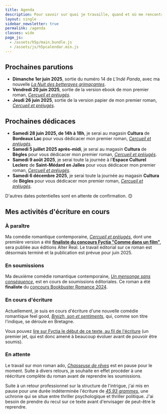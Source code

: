 ```yaml
---
title: Agenda
description: Pour savoir sur quoi je travaille, quand et où me rencontrer (événements, dédicaces...) Voici mon agenda !
layout: single
sidebar_newsletter: true
permalink: /agenda
classes: wide
page_js:
  - /assets/h5p/main.bundle.js
  - /assets/js/h5pcalendar.min.js
---
```


<div id="h5p-publications"></div>

## Prochaines parutions

- **Dimanche 1er juin 2025**, sortie du numéro 14 de *L'Indé Panda*, avec ma nouvelle [*La Nuit des betteraves grimaçantes*](/_publications/la-nuit-des-betteraves-grimacantes).
- **Vendredi 20 juin 2025**, sortie de la version ebook de mon premier roman, [*Cercueil et préjugés*](/publications/cercueil-et-prejuges).
- **Jeudi 26 juin 2025**, sortie de la version papier de mon premier roman, [*Cercueil et préjugés*](/publications/cercueil-et-prejuges).


## Prochaines dédicaces

- **Samedi 28 juin 2025, de 14h à 18h**, je serai au magasin **Cultura** de **Bordeaux Lac** pour vous dédicacer mon premier roman, [*Cercueil et préjugés*](/publications/cercueil-et-prejuges).
- **Samedi 5 juillet 2025 après-midi**, je serai au magasin **Cultura** de **Bègles** pour vous dédicacer mon premier roman, [*Cercueil et préjugés*](/publications/cercueil-et-prejuges).
- **Samedi 9 août 2025**, je serai toute la journée à l'**Espace Culturel Leclerc** de **Saint-Médard en Jalles** pour vous dédicacer mon premier roman, [*Cercueil et préjugés*](/publications/cercueil-et-prejuges).
- **Samedi 6 décembre 2025**, je serai toute la journée au magasin **Cultura** de **Bègles** pour vous dédicacer mon premier roman, [*Cercueil et préjugés*](/publications/cercueil-et-prejuges).

D'autres dates potentielles sont en attente de confirmation. 😊


## Mes activités d'écriture en cours

### À paraître

Ma comédie romantique contemporaine, [*Cercueil et préjugés*](/publications/cercueil-et-prejuges), dont une première version a été <a href="https://www.fyctia.com/blog/articles/833" target="_blank">**finaliste du concours Fyctia "Comme dans un film"**</a>, sera publiée aux éditions Alter Real. Le travail éditorial sur ce roman est désormais terminé et la publication est prévue pour juin 2025.

### En soumissions

Ma deuxième comédie romantique contemporaine, [*Un mensonge sans conséquence*](/publications/projets-en-cours/#un-mensonge-sans-conséquence), est en cours de soumissions éditoriales.
Ce roman a été **finaliste** du <a href="https://www.instagram.com/p/C8O5XMRqK0P/?img_index=5" target="_blank">concours Bookbuster Romance 2024</a>.

### En cours d'écriture

Actuellement, je suis en cours d'écriture d'une nouvelle comédie romantique feel good, [*Breizh, son et sentiments*](/publications/projets-en-cours/#breizh-son-et-sentiments), qui, comme son titre l'indique, se déroule en Bretagne.

Vous pouvez <a href="https://www.fyctia.com/stories/breizh-son-et-sentiments" target="_blank">lire sur Fyctia le début de ce texte, au fil de l'écriture</a> (un premier jet, qui est donc amené à beaucoup évoluer avant de pouvoir être soumis).

### En attente

Le travail sur mon roman ado, [*Chasseuse de rêves*](/publications/projets-en-cours/#chasseuse-de-r%C3%AAves-titre-provisoire) est en pause pour le moment. Suite à divers retours, je souhaite en effet procéder à une réécriture complète du roman avant de reprendre les soumissions.

Suite à un retour professionnel sur la structure de l'intrigue, j'ai mis en pause pour une durée indéterminée l'écriture de [*45,93&nbsp;grammes*](/publications/projets-en-cours/#4593grammes), une uchronie qui se situe entre thriller psychologique et thriller politique. J'ai besoin de prendre du recul sur ce texte avant d'envisager de peut-être le reprendre.
